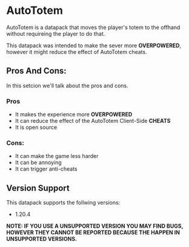 # AutoTotem

AutoTotem is a datapack that moves the player's totem to the offhand without requireing the player to do that.

This datapack was intended to make the sever more **OVERPOWERED**, however it might reduce the effect of AutoTotem cheats.

## Pros And Cons:

In this setcion we'll talk about the pros and cons.

### Pros

+ It makes the experience more **OVERPOWERED**
+ It can reduce the effect of the AutoTotem Client-Side **CHEATS**
+ It is open source

### Cons:

+ It can make the game less harder
+ It can be annoying
+ It can trigger anti-cheats

## Version Support

This datapack supports the follwing versions:

+ 1.20.4

**NOTE: IF YOU USE A UNSUPPORTED VERSION YOU MAY FIND BUGS, HOWEVER THEY CANNOT BE REPORTED BECAUSE THE HAPPEN IN UNSUPPORTED VERSIONS.**
